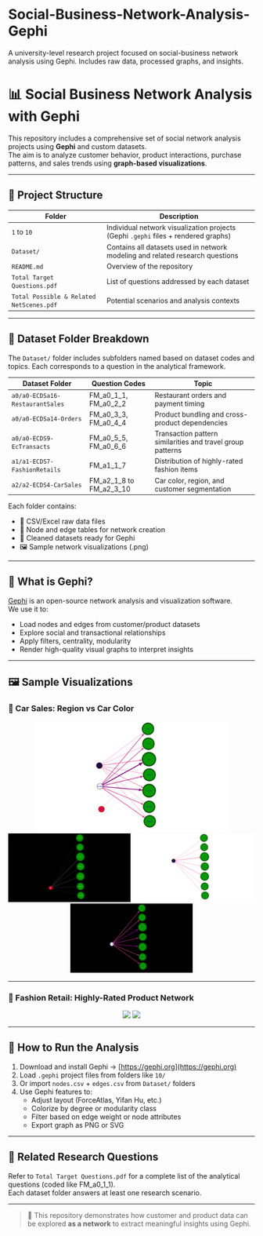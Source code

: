 # Social-Business-Network-Analysis-Gephi
A university-level research project focused on social-business network analysis using Gephi. Includes raw data, processed graphs, and insights.

# 📊 Social Business Network Analysis with Gephi

This repository includes a comprehensive set of social network analysis projects using **Gephi** and custom datasets.  
The aim is to analyze customer behavior, product interactions, purchase patterns, and sales trends using **graph-based visualizations**.

---

## 📁 Project Structure

| Folder | Description |
|--------|-------------|
| `1` to `10` | Individual network visualization projects (Gephi `.gephi` files + rendered graphs) |
| `Dataset/` | Contains all datasets used in network modeling and related research questions |
| `README.md` | Overview of the repository |
| `Total Target Questions.pdf` | List of questions addressed by each dataset |
| `Total Possible & Related NetScenes.pdf` | Potential scenarios and analysis contexts |

---

## 📂 Dataset Folder Breakdown

The `Dataset/` folder includes subfolders named based on dataset codes and topics. Each corresponds to a question in the analytical framework.

| Dataset Folder | Question Codes | Topic |
|----------------|----------------|-------|
| `a0/a0-ECDSa16-RestaurantSales` | FM_a0_1_1, FM_a0_2_2 | Restaurant orders and payment timing |
| `a0/a0-ECDSa14-Orders`          | FM_a0_3_3, FM_a0_4_4 | Product bundling and cross-product dependencies |
| `a0/a0-ECDS9-EcTransacts`       | FM_a0_5_5, FM_a0_6_6 | Transaction pattern similarities and travel group patterns |
| `a1/a1-ECDS7-FashionRetails`    | FM_a1_1_7            | Distribution of highly-rated fashion items |
| `a2/a2-ECDS4-CarSales`          | FM_a2_1_8 to FM_a2_3_10 | Car color, region, and customer segmentation |

Each folder contains:
- 📄 CSV/Excel raw data files  
- 🔗 Node and edge tables for network creation  
- 🧠 Cleaned datasets ready for Gephi  
- 🖼️ Sample network visualizations (.png)

---

## 🧠 What is Gephi?

[Gephi](https://gephi.org/) is an open-source network analysis and visualization software.  
We use it to:

- Load nodes and edges from customer/product datasets  
- Explore social and transactional relationships  
- Apply filters, centrality, modularity  
- Render high-quality visual graphs to interpret insights

---

## 🖼️ Sample Visualizations

### 🔹 Car Sales: Region vs Car Color

<div align="center">
  <img src="./10/10.png" width="400"/>
  <img src="./10/Red.png" width="250"/>
  <img src="./10/Black.png" width="250"/>
  <img src="./10/White.png" width="250"/>
</div>

---

### 🔹 Fashion Retail: Highly-Rated Product Network

<div align="center">
  <img src="./Dataset/a1/a1-ECDS7-FashionRetails/7-1.png" width="350"/>
  <img src="./Dataset/a1/a1-ECDS7-FashionRetails/7-2.png" width="350"/>
</div>

---

## 📌 How to Run the Analysis

1. Download and install Gephi → [https://gephi.org](https://gephi.org)
2. Load `.gephi` project files from folders like `10/`  
3. Or import `nodes.csv` + `edges.csv` from `Dataset/` folders
4. Use Gephi features to:
   - Adjust layout (ForceAtlas, Yifan Hu, etc.)
   - Colorize by degree or modularity class
   - Filter based on edge weight or node attributes
   - Export graph as PNG or SVG

---

## 📑 Related Research Questions

Refer to `Total Target Questions.pdf` for a complete list of the analytical questions (coded like FM_a0_1_1).  
Each dataset folder answers at least one research scenario.

---

> 🧠 This repository demonstrates how customer and product data can be explored **as a network** to extract meaningful insights using Gephi.

